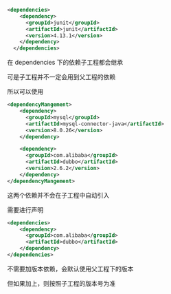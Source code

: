 ```xml
<dependencies>
    <dependency>
      <groupId>junit</groupId>
      <artifactId>junit</artifactId>
      <version>4.13.1</version>
    </dependency>
  </dependencies>
```

在 dependencies 下的依赖子工程都会继承

可是子工程并不一定会用到父工程的依赖

所以可以使用

```xml
<dependencyMangement>
	<dependency>
      <groupId>mysql</groupId>
      <artifactId>mysql-connector-java</artifactId>
      <version>8.0.26</version>
    </dependency>

    <dependency>
      <groupId>com.alibaba</groupId>
      <artifactId>dubbo</artifactId>
      <version>2.6.2</version>
    </dependency>
</dependencyMangement>
```

这两个依赖并不会在子工程中自动引入

需要进行声明

```xml
<dependencies>
    <dependency>
      <groupId>com.alibaba</groupId>
      <artifactId>dubbo</artifactId>
    </dependency>
</dependencies>
```

不需要加版本依赖，会默认使用父工程下的版本

但如果加上，则按照子工程的版本号为准

